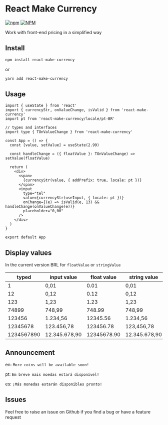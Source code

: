 # React Make Currency

[![npm](https://img.shields.io/npm/v/react-make-currency)](https://www.npmjs.com/package/react-make-currency) [![NPM](https://img.shields.io/npm/l/react-make-currency)](https://www.npmjs.com/package/react-make-currency)

Work with front-end pricing in a simplified way


## Install
```sh
npm install react-make-currency
```
or
```sh
yarn add react-make-currency
```

## Usage
```tsx
import { useState } from 'react'
import { currencyStr, onValueChange, isValid } from 'react-make-currency'
import pt from 'react-make-currency/locale/pt-BR'

// types and interfaces
import type { TOnValueChange } from 'react-make-currency'

const App = () => {
  const [value, setValue] = useState(2.99)

  const handleChange = ({ floatValue }: TOnValueChange) => setValue(floatValue)

  return (
    <div>
      <span>
        {currencyStr(value, { addPrefix: true, locale: pt })}
      </span>
      <input
        type="tel"
        value={currencyStr(useInput, { locale: pt })}
        onChange={(e) => isValid(e, 13) && handleChange(onValueChange(e))}
        placeholder="0,00"
      />
    </div>
  )
}

export default App
```

## Display values
In the current version BRL for `floatValue` or `stringValue`


| typed      	| input value   	| float value 	| string value  	|
|------------	|---------------	|-------------	|---------------	|
| 1          	| 0,01          	| 0.01        	| 0,01          	|
| 12         	| 0,12          	| 0.12        	| 0,12          	|
| 123        	| 1,23          	| 1.23        	| 1,23          	|
| 74899      	| 748,99        	| 748.99      	| 748,99        	|
| 123456     	| 1.234,56      	| 12345.56    	| 1.234,56      	|
| 12345678   	| 123.456,78    	| 123456.78   	| 123,456,78    	|
| 1234567890 	| 12.345.678,90 	| 12345678.90 	| 12.345.678,90 	|


## Announcement

en: `More coins will be available soon!`

pt: `Em breve mais moedas estará disponível!`

es: `¡Más monedas estarán disponibles pronto!`

## Issues

Feel free to raise an issue on Github if you find a bug or have a feature request

